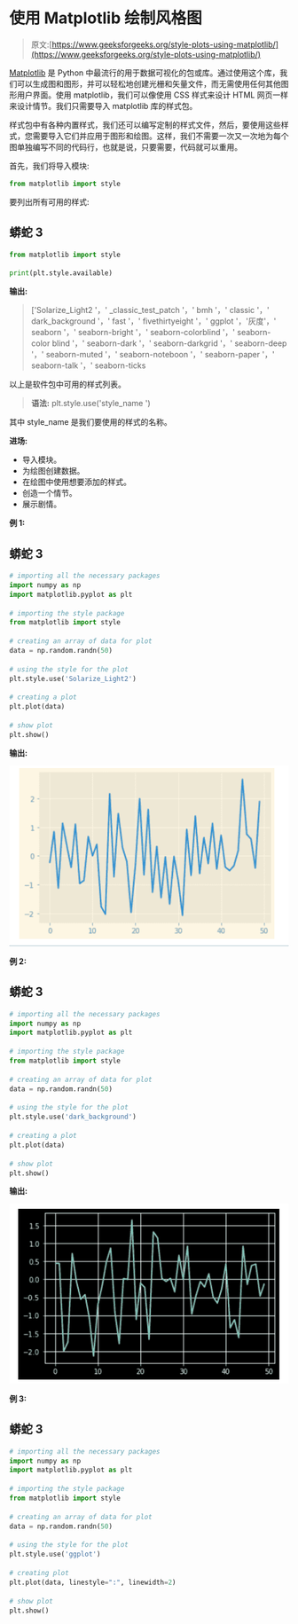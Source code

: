 # 使用 Matplotlib 绘制风格图

> 原文:[https://www.geeksforgeeks.org/style-plots-using-matplotlib/](https://www.geeksforgeeks.org/style-plots-using-matplotlib/)

[Matplotlib](https://www.geeksforgeeks.org/python-introduction-matplotlib/) 是 Python 中最流行的用于数据可视化的包或库。通过使用这个库，我们可以生成图和图形，并可以轻松地创建光栅和矢量文件，而无需使用任何其他图形用户界面。使用 matplotlib，我们可以像使用 CSS 样式来设计 HTML 网页一样来设计情节。我们只需要导入 matplotlib 库的样式包。

样式包中有各种内置样式，我们还可以编写定制的样式文件，然后，要使用这些样式，您需要导入它们并应用于图形和绘图。这样，我们不需要一次又一次地为每个图单独编写不同的代码行，也就是说，只要需要，代码就可以重用。

首先，我们将导入模块:

```py
from matplotlib import style
```

要列出所有可用的样式:

## 蟒蛇 3

```py
from matplotlib import style

print(plt.style.available)
```

**输出:**

> ['Solarize_Light2 '，' _classic_test_patch '，' bmh '，' classic '，' dark_background '，' fast '，' fivethirtyeight '，' ggplot '，'灰度'，' seaborn '，' seaborn-bright '，' seaborn-colorblind '，' seaborn-color blind '，' seaborn-dark '，' seaborn-darkgrid '，' seaborn-deep '，' seaborn-muted '，' seaborn-noteboon '，' seaborn-paper '，' seaborn-talk '，' seaborn-ticks

以上是软件包中可用的样式列表。

> **语法:** plt.style.use('style_name ')

其中 style_name 是我们要使用的样式的名称。

**进场:**

*   导入模块。
*   为绘图创建数据。
*   在绘图中使用想要添加的样式。
*   创造一个情节。
*   展示剧情。

**例 1:**

## 蟒蛇 3

```py
# importing all the necessary packages
import numpy as np
import matplotlib.pyplot as plt

# importing the style package
from matplotlib import style

# creating an array of data for plot
data = np.random.randn(50)

# using the style for the plot
plt.style.use('Solarize_Light2')

# creating a plot
plt.plot(data)

# show plot
plt.show()
```

**输出:**

![](img/c61b8b0b8bcccc18e9d9a924c5c12bf1.png)

**例 2:**

## 蟒蛇 3

```py
# importing all the necessary packages
import numpy as np
import matplotlib.pyplot as plt

# importing the style package
from matplotlib import style

# creating an array of data for plot
data = np.random.randn(50)

# using the style for the plot
plt.style.use('dark_background')

# creating a plot
plt.plot(data)

# show plot
plt.show()
```

**输出:**

![](img/425e8a9fb0298a55fc3956c7851b6400.png)

**例 3:**

## 蟒蛇 3

```py
# importing all the necessary packages
import numpy as np
import matplotlib.pyplot as plt

# importing the style package
from matplotlib import style

# creating an array of data for plot
data = np.random.randn(50)

# using the style for the plot
plt.style.use('ggplot')

# creating plot
plt.plot(data, linestyle=":", linewidth=2)

# show plot
plt.show()
```